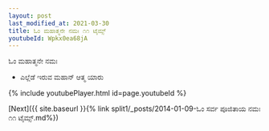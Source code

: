 ```yaml
---
layout: post
last_modified_at: 2021-03-30
title: ಓಂ ಮಹಾತ್ಮನೇ ನಮಃ ೧೧ ಟೈಮ್ಸ್
youtubeId: Wpkx0ea68jA
---
```

 
 
 ಓಂ ಮಹಾತ್ಮನೇ ನಮಃ  
 
 -  ಎಲ್ಲೆಡೆ ಇರುವ ಮಹಾನ್ ಆತ್ಮ ಯಾರು 
 
  
 
  
 
 
 
 
 
 


{% include youtubePlayer.html id=page.youtubeId %}
 
[Next]({{ site.baseurl }}{% link  split1/_posts/2014-01-09-ಓಂ ಸರ್ವ ಪೂಜಿತಾಯ ನಮಃ ೧೧ ಟೈಮ್ಸ್.md%})
 
